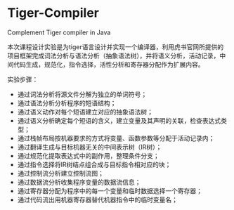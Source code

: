 # Tiger-Compiler
Complement Tiger compiler in Java

本次课程设计实验是为tiger语言设计并实现一个编译器，利用虎书官网所提供的项目框架完成词法分析与语法分析（抽象语法树），并将语义分析，活动记录，中间代码生成，规范化，指令选择，活性分析和寄存器分配作为扩展内容。

实验步骤：
* 通过词法分析将源文件分解为独立的单词符号；
* 通过语法分析分析程序的短语结构；
* 通过语义动作对每个短语建立对应的抽象语法树；
* 通过语义分析确定每个短语的含义，建立变量及其声明的关联，检查表达式类型；
* 通过栈帧布局按机器要求的方式将变量、函数参数等分配于活动记录内；
* 通过翻译生成与目标机器无关的中间表示树（IR树）；
* 通过规范化提取表达式中的副作用，整理条件分支；
* 通过指令选择将IR树结点组合成与目标指令相对应的块；
* 通过控制流分析建立控制流图；
* 通过数据流分析收集程序变量的数据流信息；
* 通过寄存器分配为程序中的每一个变量和临时数据选择一个寄存器；
* 通过代码流出用机器寄存器替代机器指令中的临时变量名；
